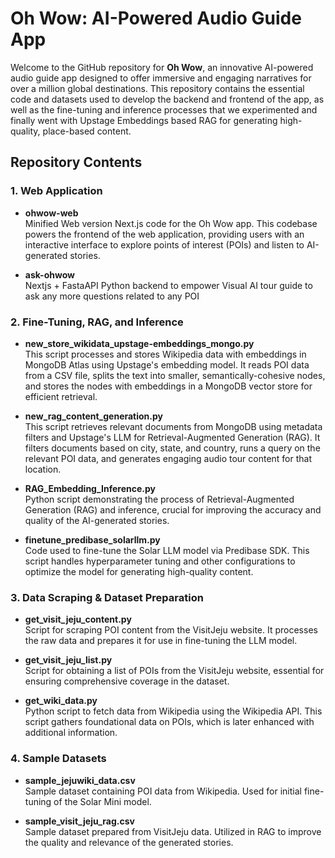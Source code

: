 # Oh Wow: AI-Powered Audio Guide App

Welcome to the GitHub repository for **Oh Wow**, an innovative AI-powered audio guide app designed to offer immersive and engaging narratives for over a million global destinations. This repository contains the essential code and datasets used to develop the backend and frontend of the app, as well as the fine-tuning and inference processes that we experimented and finally went with Upstage Embeddings based RAG for generating high-quality, place-based content.

## Repository Contents

### 1. Web Application

-   **ohwow-web**  
    Minified Web version Next.js code for the Oh Wow app. This codebase powers the frontend of the web application, providing users with an interactive interface to explore points of interest (POIs) and listen to AI-generated stories.

-   **ask-ohwow**  
    Nextjs + FastaAPI Python backend to empower Visual AI tour guide to ask any more questions related to any POI

### 2. Fine-Tuning, RAG, and Inference

-   **new_store_wikidata_upstage-embeddings_mongo.py**  
    This script processes and stores Wikipedia data with embeddings in MongoDB Atlas using Upstage's embedding model. It reads POI data from a CSV file, splits the text into smaller, semantically-cohesive nodes, and stores the nodes with embeddings in a MongoDB vector store for efficient retrieval.
    
-   **new_rag_content_generation.py**  
    This script retrieves relevant documents from MongoDB using metadata filters and Upstage's LLM for Retrieval-Augmented Generation (RAG). It filters documents based on city, state, and country, runs a query on the relevant POI data, and generates engaging audio tour content for that location.

-   **RAG_Embedding_Inference.py**  
    Python script demonstrating the process of Retrieval-Augmented Generation (RAG) and inference, crucial for improving the accuracy and quality of the AI-generated stories.
    
-   **finetune_predibase_solarllm.py**  
    Code used to fine-tune the Solar LLM model via Predibase SDK. This script handles hyperparameter tuning and other configurations to optimize the model for generating high-quality content.
    

### 3. Data Scraping & Dataset Preparation

-   **get_visit_jeju_content.py**  
    Script for scraping POI content from the VisitJeju website. It processes the raw data and prepares it for use in fine-tuning the LLM model.
    
-   **get_visit_jeju_list.py**  
    Script for obtaining a list of POIs from the VisitJeju website, essential for ensuring comprehensive coverage in the dataset.
    
-   **get_wiki_data.py**  
    Python script to fetch data from Wikipedia using the Wikipedia API. This script gathers foundational data on POIs, which is later enhanced with additional information.
    

### 4. Sample Datasets

-   **sample_jejuwiki_data.csv**  
    Sample dataset containing POI data from Wikipedia. Used for initial fine-tuning of the Solar Mini model.
    
-   **sample_visit_jeju_rag.csv**  
    Sample dataset prepared from VisitJeju data. Utilized in RAG to improve the quality and relevance of the generated stories.
